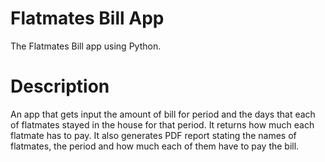 # Flatmates Bill App
The Flatmates Bill app using Python. 

# Description
An app that gets input the amount of bill for period and the days that each of flatmates stayed in the house for that period. It returns how much each flatmate has to pay. It also generates PDF report stating the names of flatmates, the period and how much each of them have to pay the bill.


